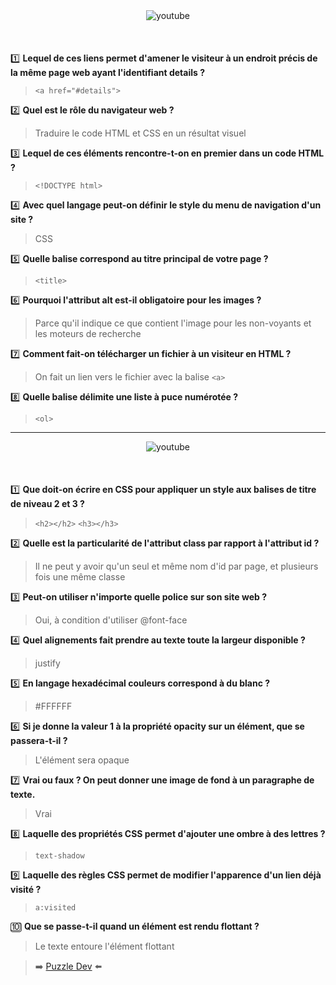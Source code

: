 <!-- html -->

<!-- logo html -->
<div style="text-align:center; margin-bottom:50px;">
    <img alt="youtube" src="https://s3-eu-west-1.amazonaws.com/course.oc-static.com/courses/1603881/14570827997997_illu-cours_html5-css3.png">
</div>


:one: __Lequel de ces liens permet d'amener le visiteur à un endroit précis de la même page web ayant l'identifiant details ?__
> `<a href="#details">`

:two: __Quel est le rôle du navigateur web ?__
> Traduire le code HTML et CSS en un résultat visuel

:three: __Lequel de ces éléments rencontre-t-on en premier dans un code HTML ?__
>`<!DOCTYPE html>`

:four: __Avec quel langage peut-on définir le style du menu de navigation d'un site ?__
> CSS

:five: __Quelle balise correspond au titre principal de votre page ?__
> `<title>`

:six: __Pourquoi l'attribut alt est-il obligatoire pour les images ?__
> Parce qu'il indique ce que contient l'image pour les non-voyants et les moteurs de recherche

:seven: __Comment fait-on télécharger un fichier à un visiteur en HTML ?__
> On fait un lien vers le fichier avec la balise `<a>`

:eight: __Quelle balise délimite une liste à puce numérotée ?__
> `<ol>`

---
<!-- css -->

<!-- logo css -->

<div style="text-align:center; margin-bottom:50px;">
    <img alt="youtube" src="https://s3-eu-west-1.amazonaws.com/course.oc-static.com/courses/2745636/14459422910729_illu_Utilisez%20les%20effets%20avances%20de%20CSS%20sur%20votre%20site.png">
</div>

:one: __Que doit-on écrire en CSS pour appliquer un style aux balises de titre de niveau 2 et 3 ?__
> `<h2></h2>` `<h3></h3>`

:two: __Quelle est la particularité de l'attribut class par rapport à l'attribut id ?__
>Il ne peut y avoir qu'un seul et même nom d'id par page, et plusieurs fois une même classe

:three: __Peut-on utiliser n'importe quelle police sur son site web ?__
>Oui, à condition d'utiliser @font-face

:four: __Quel alignements fait prendre au texte toute la largeur disponible ?__
>justify

:five: __En langage hexadécimal couleurs correspond à du blanc ?__
>#FFFFFF

:six: __Si je donne la valeur 1 à la propriété opacity sur un élément, que se passera-t-il ?__
>L'élément sera opaque

:seven: __Vrai ou faux ? On peut donner une image de fond à un paragraphe de texte.__
>Vrai

:eight: __Laquelle des propriétés CSS permet d'ajouter une ombre à des lettres ?__
>`text-shadow`

:nine: __Laquelle des règles CSS permet de modifier l'apparence d'un lien déjà visité ?__
> `a:visited`

:keycap_ten: __Que se passe-t-il quand un élément est rendu flottant ?__
>Le texte entoure l'élément flottant

> :arrow_right: [Puzzle Dev](https://github.com/yes-we-web/HTML-CSS) :arrow_left: